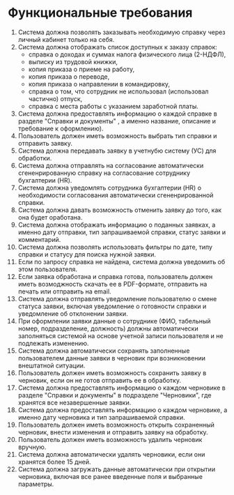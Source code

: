 <h1>Функциональные требования</h1>

1. Система должна позволять заказывать необходимую справку через личный кабинет только на себя.
2. Система должна отображать список доступных к заказу справок:
   - справка о доходах и суммах налога физического лица (2-НДФЛ),
   - выписку из трудовой книжки,
   - копия приказа о приеме на работу,
   - копия приказа о переводе,
   - копия приказа о направлении в командировку,
   - справка о том, что сотрудник не использовал (использовал частично) отпуск,
   - справка с места работы с указанием заработной платы.
3. Система должна предоставлять информацию о каждой справке в разделе "Справки и документы" , а именно название, описание и требование к оформлению).
4. Пользователь должен иметь возможность выбрать тип справки  и отправить заявку.
5. Система должна передавать заявку в учетнубю систему (УС) для обработки.
6. Система должна отправлять на согласование автоматически сгененрированную справку на согласование сотруднику бухгалтерии (HR).
7. Система должна уведомлять сотрудника бухгалтерии (HR) о необходимости согласования автоматически сгененрированной справки.
8. Система должна давать возможность отменить заявку до того, как она будет оработана.
9. Система должна отображать информацию о поданных заявках, а именно дату отправки, тип запрашиваемой справки, статус заявки и комментарий.
10. Система должна позволять использовать фильтры по дате, типу справки и статусу для поиска нужной заявки.
11. Если по запросу справка не найдена, система должна уведомить об этом пользователя.
12. Если заявка обработана и справка готова, пользователь должен иметь возмоджность скачать ее в PDF-формате, отправить на печать или отправить на email.
13. Система должна отправлять уведомление пользователю о смене статуса заявки, включая уведомление о готовности справки и уведомление об отклонении заявки.
14. При оформлении заявки данные о сотруднике (ФИО, табельный номер, подразделение, должность) должны автоматически заполняться системой на основе учетной записи пользователя и не подлежать изменению.
15. Система должна автоматически сохранять заполненные пользователем данные заявки в черновик при возникновении внештатной ситуации.
16. Пользователь должен иметь возможность сохранить заявку в черновик, если он не готов отправить ее в обработку.
17. Система должна предоставлять информацию о каждом черновике в разделе "Справки и документы" в подразделе "Черновики", где хранятся все незавершенные заявки.
18. Система должна предоставлять информацию о каждом черновике, а именно дату черновика и тип запрашиваемой справки.
19. Пользователь должен иметь возможность открыть сохраненный черновик, внести изменения и отправить заявку на обработку.
20. Пользователь должен иметь возможность удалить черновик вручную.
21. Система должна автоматически удалять черновики, если они хранятся более 15 дней.
22. Система должна загружать данные автоматически при открытии черновика, включая все ранее введенные поля и выбранные параметры. 
